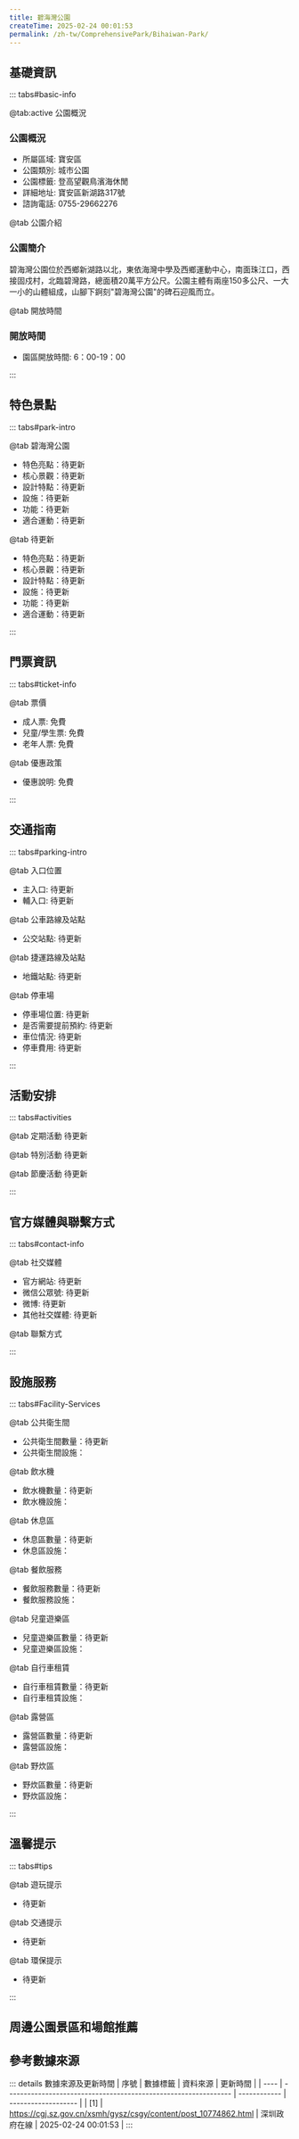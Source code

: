 ```yaml
---
title: 碧海灣公園
createTime: 2025-02-24 00:01:53
permalink: /zh-tw/ComprehensivePark/Bihaiwan-Park/
---
```



<script setup>
import ImageSwiper from '/.vuepress/theme/components/ImageSwiper.vue'
// 轮播图数据
const swiperItems = [
    {
                link: 'https://cgj.sz.gov.cn/img/4/4005/4005799/10774862.png',
                title: '碧海灣公園',
                description: '',
                author: '深圳政府在線',
                date: '2025/02/25'
                },
  {
                link: 'https://cgj.sz.gov.cn/img/4/4005/4005799/10774862.png',
                title: '碧海灣公園',
                description: '',
                author: '深圳政府在線',
                date: '2025/02/25'
                }
]
// 配置项
const swiperConfig = {
  height: 500,
  showInfo: true
}
</script>
<!-- 轮播图组件 -->
<ImageSwiper :items="swiperItems" :config="swiperConfig" />



## 基礎資訊

::: tabs#basic-info

@tab:active 公園概況
### 公園概況
- 所屬區域: 寶安區
- 公園類別: 城市公園
- 公園標籤: 登高望觀鳥濱海休閒
- 詳細地址: 寶安區新湖路317號
- 諮詢電話: 0755-29662276

@tab 公園介紹
### 公園簡介
 碧海灣公園位於西鄉新湖路以北，東依海灣中學及西鄉運動中心，南面珠江口，西接固戍村，北臨碧灣路，總面積20萬平方公尺。公園主體有兩座150多公尺、一大一小的山體組成，山腳下錒刻"碧海灣公園"的碑石迎風而立。


@tab 開放時間
### 開放時間
- 園區開放時間: 6：00-19：00

:::

## 特色景點

::: tabs#park-intro

@tab 碧海灣公園
<ImageCard
image="https://cgj.sz.gov.cn/images/index20230710_1.png"
    title="碧海灣公園"
    description="公園園林綠化豐富，種有馬佔相思、木棉、荔枝、鳳凰木、白玉蘭、紅苞木、梧桐樹等名貴樹種近20萬株、亦有多品種觀賞竹多達1萬餘叢。山頂的觀景台可以享受清新的海風，180°觀賞海景，鳥瞰半個西鄉。"
    date=""
    author="深圳政府在線"
/>


- 特色亮點：待更新
- 核心景觀：待更新
- 設計特點：待更新
- 設施：待更新
- 功能：待更新
- 適合運動：待更新

@tab 待更新
<ImageCard
image="https://cgj.sz.gov.cn/images/index20230710_1.png"
    title="碧海灣公園"
    description="公園園林綠化豐富，種有馬佔相思、木棉、荔枝、鳳凰木、白玉蘭、紅苞木、梧桐樹等名貴樹種近20萬株、亦有多品種觀賞竹多達1萬餘叢。山頂的觀景台可以享受清新的海風，180°觀賞海景，鳥瞰半個西鄉。"
    date=""
    author="深圳政府在線"
/>


- 特色亮點：待更新
- 核心景觀：待更新
- 設計特點：待更新
- 設施：待更新
- 功能：待更新
- 適合運動：待更新

:::

## 門票資訊

::: tabs#ticket-info

@tab 票價
- 成人票: 免費
- 兒童/學生票: 免費
- 老年人票: 免費

@tab 優惠政策
- 優惠說明: 免費

:::

## 交通指南

::: tabs#parking-intro

@tab 入口位置
- 主入口: 待更新
- 輔入口: 待更新

@tab 公車路線及站點
- 公交站點: 待更新

@tab 捷運路線及站點
- 地鐵站點: 待更新

@tab 停車場
- 停車場位置: 待更新
- 是否需要提前預約: 待更新
- 車位情況: 待更新
- 停車費用: 待更新

:::

## 活動安排

::: tabs#activities

@tab 定期活動
待更新

@tab 特別活動
待更新

@tab 節慶活動
待更新

:::

## 官方媒體與聯繫方式

::: tabs#contact-info

@tab 社交媒體
- 官方網站: 待更新
- 微信公眾號: 待更新
- 微博: 待更新
- 其他社交媒體: 待更新

@tab 聯繫方式

:::

## 設施服務

::: tabs#Facility-Services

@tab 公共衛生間
- 公共衛生間數量：待更新
- 公共衛生間設施：

@tab 飲水機
- 飲水機數量：待更新
- 飲水機設施：

@tab 休息區
- 休息區數量：待更新
- 休息區設施：

@tab 餐飲服務
- 餐飲服務數量：待更新
- 餐飲服務設施：

@tab 兒童遊樂區
- 兒童遊樂區數量：待更新
- 兒童遊樂區設施：

@tab 自行車租賃
- 自行車租賃數量：待更新
- 自行車租賃設施：

@tab 露營區
- 露營區數量：待更新
- 露營區設施：

@tab 野炊區
- 野炊區數量：待更新
- 野炊區設施：

:::

## 溫馨提示

::: tabs#tips

@tab 遊玩提示
- 待更新

@tab 交通提示
- 待更新

@tab 環保提示
- 待更新

:::

## 周邊公園景區和場館推薦

<CardGrid>
  <ImageCard
        image="https://cgj.sz.gov.cn/img/4/4005/4005800/10774864.png"
        title="翠崗公園"
        description="翠崗公園位於懷德南路與翠崗西路交會處，佔地約62579.23平方米，海拔62.8米，建於2016年12月1日。登臨可北望鳳凰山，南眺珠江口，俯瞰深圳機場航站樓，福永中心區及週邊景物盡收眼底。 公園區域劃分為文化藝術區、休閒娛樂區、荔枝林觀賞區、登山健身區域，建有風雨廊、長廊、連廊各兩間，榭一間，特色亭一座。 公園內有長"
        href="/zh-tw/ComprehensivePark/Cuigang-Park/"
        author="深圳政府在線"
        date="2025/01/02"
      />
      <ImageCard
        image="https://cgj.sz.gov.cn/img/4/4005/4005800/10774864.png"
        title="翠崗公園"
        description="翠崗公園位於懷德南路與翠崗西路交會處，佔地約62579.23平方米，海拔62.8米，建於2016年12月1日。登臨可北望鳳凰山，南眺珠江口，俯瞰深圳機場航站樓，福永中心區及週邊景物盡收眼底。 公園區域劃分為文化藝術區、休閒娛樂區、荔枝林觀賞區、登山健身區域，建有風雨廊、長廊、連廊各兩間，榭一間，特色亭一座。 公園內有長"
        href="/zh-tw/ComprehensivePark/Cuigang-Park/"
        author="深圳政府在線"
        date="2025/01/02"
      />
    </CardGrid>


## 參考數據來源

::: details 數據來源及更新時間
| 序號 | 數據標籤                                                        | 資料來源     | 更新時間            |
| ---- | --------------------------------------------------------------- | ------------ | ------------------- |
| [1]  | https://cgj.sz.gov.cn/xsmh/gysz/csgy/content/post_10774862.html | 深圳政府在線 | 2025-02-24 00:01:53 |
:::

